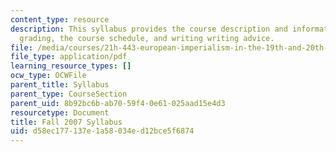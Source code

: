 ```yaml
---
content_type: resource
description: This syllabus provides the course description and information on requirements,
  grading, the course schedule, and writing writing advice.
file: /media/courses/21h-443-european-imperialism-in-the-19th-and-20th-centuries-spring-2006/d58ec177137e1a58034ed12bce5f6874_MIT21H_443s06_syllf07.pdf
file_type: application/pdf
learning_resource_types: []
ocw_type: OCWFile
parent_title: Syllabus
parent_type: CourseSection
parent_uid: 8b92bc6b-ab70-59f4-0e61-025aad15e4d3
resourcetype: Document
title: Fall 2007 Syllabus
uid: d58ec177-137e-1a58-034e-d12bce5f6874
---
```

